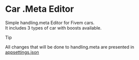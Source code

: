 # Car .Meta Editor
Simple handling.meta Editor for Fivem cars. <br>
It includes 3 types of car with boosts available.
> [!TIP]
> All changes that will be done to handling.meta are presented in [appsettings.json](https://github.com/Gerjac1/Car-.Meta-Editor/blob/main/appsettings.json)
